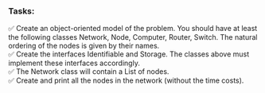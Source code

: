 ### Tasks:

✅ Create an object-oriented model of the problem. You should have at least the following classes Network, Node, Computer, Router, Switch. The natural ordering of the nodes is given by their names. <br/>
✅ Create the interfaces Identifiable and Storage. The classes above must implement these interfaces accordingly. <br/>
✅ The Network class will contain a List of nodes. <br/>
✅ Create and print all the nodes in the network (without the time costs).
